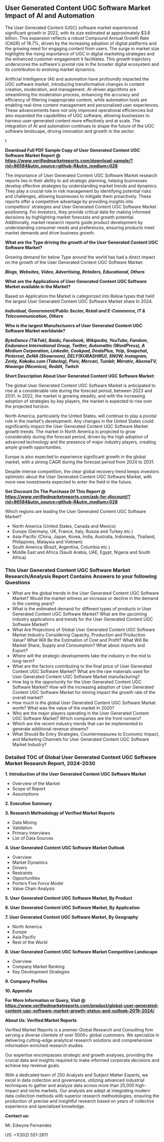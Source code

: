 <h2>User Generated Content UGC Software Market Impact of AI and Automation</h2><p>The User Generated Content (UGC) software market experienced significant growth in 2022, with its size estimated at approximately $3.8 billion. This expansion reflects a robust Compound Annual Growth Rate (CAGR) of 18.7%, driven by the increasing adoption of digital platforms and the growing need for engaging content from users. The surge in market size highlights the rising importance of UGC in digital marketing strategies and the enhanced customer engagement it facilitates. This growth trajectory underscores the software's pivotal role in the broader digital ecosystem and its contribution to evolving market dynamics.</p><p>Artificial Intelligence (AI) and automation have profoundly impacted the UGC software market, introducing transformative changes in content creation, moderation, and management. AI-driven algorithms are streamlining the moderation process, enhancing the accuracy and efficiency of filtering inappropriate content, while automation tools are enabling real-time content management and personalized user experiences. These advancements have not only improved operational efficiencies but also expanded the capabilities of UGC software, allowing businesses to harness user-generated content more effectively and at scale. The integration of AI and automation continues to shape the future of the UGC software landscape, driving innovation and growth in the sector.</p>t</p><p id="" class=""><strong>Download Full PDF Sample Copy of User Generated Content UGC Software Market Report @ <a href="https://www.verifiedmarketreports.com/download-sample/?rid=86584&utm_source=github-R&utm_medium=028" target="_blank">https://www.verifiedmarketreports.com/download-sample/?rid=86584&utm_source=github-R&utm_medium=028</a></strong></p><p>The importance of&nbsp;User Generated Content UGC Software Market research reports lies in their ability to aid strategic planning, helping businesses develop effective strategies by understanding market trends and dynamics. They play a crucial role in risk management by identifying potential risks and challenges, allowing businesses to mitigate them proactively. These reports offer a competitive advantage by providing insights into competitors' strategies and User Generated Content UGC Software Market positioning. For investors, they provide critical data for making informed decisions by highlighting market forecasts and growth potential. Additionally, market research reports guide product development by understanding consumer needs and preferences, ensuring products meet market demands and drive business growth.</p><p><strong>What are the&nbsp;Type driving the growth of the User Generated Content UGC Software Market?</strong></p><p id="" class="">Growing demand for below Type around the world has had a direct impact on the growth of the User Generated Content UGC Software Market:</p><em><strong>Blogs, Websites, Video, Advertising, Retailers, Educational, Others</strong></em></p><strong>What are the&nbsp;Applications&nbsp;of User Generated Content UGC Software Market available in the Market?</strong></p><p id="" class="">Based on Application the Market is categorized into Below types that held the largest User Generated Content UGC Software Market share In 2024.</p><em><strong>Individual, Government/Public Sector, Retail and E-Commerce, IT & Telecommunication, Others</strong></em></p><strong>Who is the largest Manufacturers of User Generated Content UGC Software Market worldwide?</strong></p><p><em><strong>ByteDance (TikTok), Baidu, Facebook, Wikipedia, YouTube, Fandom, Endurance International Group, Twitter, Automattic (WordPress), A Medium Corporation, Linkedin, Cookpad, DealsPlus, Yelp, Snapchat, Pinterest, DeNA (Showroom), DELY(KURASHIRU), SNOW, Instagram, Zenly, Kakaku.com (Tabelog), Pixiv, Mercari, Tumblr, Mirrativ, AbemaTV, Niwango (Niconico), Reddit, Twitch</strong></em></p><p id="" class=""><strong>Short Description About User Generated Content UGC Software Market:</strong></p><p>The global User Generated Content UGC Software Market is anticipated to rise at a considerable rate during the forecast period, between 2023 and 2031. In 2022, the market is growing steadily, and with the increasing adoption of strategies by key players, the market is expected to rise over the projected horizon.</p><p>North America, particularly the United States, will continue to play a pivotal role in the market's development. Any changes in the United States could significantly impact the User Generated Content UGC Software Market growth trends. The market in North America is projected to grow considerably during the forecast period, driven by the high adoption of advanced technology and the presence of major industry players, creating ample growth opportunities.</p><p>Europe is also expected to experience significant growth in the global market, with a strong CAGR during the forecast period from 2024 to 2031.</p><p>Despite intense competition, the clear global recovery trend keeps investors optimistic about the User Generated Content UGC Software Market, with more new investments expected to enter the field in the future.</p><p id="" class=""><strong>Get Discount On The Purchase Of This Report @ <a href="https://www.verifiedmarketreports.com/ask-for-discount/?rid=86584&utm_source=github-R&utm_medium=028" target="_blank">https://www.verifiedmarketreports.com/ask-for-discount/?rid=86584&utm_source=github-R&utm_medium=028</a></strong></p>Which regions are leading the User Generated Content UGC Software Market?</p><ul><li>North America (United States, Canada and Mexico)</li><li>Europe (Germany, UK, France, Italy, Russia and Turkey etc.)</li><li>Asia-Pacific (China, Japan, Korea, India, Australia, Indonesia, Thailand, Philippines, Malaysia and Vietnam)</li><li>South America (Brazil, Argentina, Columbia etc.)</li><li>Middle East and Africa (Saudi Arabia, UAE, Egypt, Nigeria and South Africa)</li></ul><h3 id="" class="">This User Generated Content UGC Software Market Research/Analysis Report Contains Answers to your following Questions</h3><ul><li>What are the global trends in the User Generated Content UGC Software Market? Would the market witness an increase or decline in the demand in the coming years?</li><li>What is the estimated demand for different types of products in User Generated Content UGC Software Market? What are the upcoming industry applications and trends for the User Generated Content UGC Software Market?</li><li>What Are Projections of Global User Generated Content UGC Software Market Industry Considering Capacity, Production and Production Value? What Will Be the Estimation of Cost and Profit? What Will Be Market Share, Supply and Consumption? What about imports and Export?</li><li>Where will the strategic developments take the industry in the mid to long-term?</li><li>What are the factors contributing to the final price of User Generated Content UGC Software Market? What are the raw materials used for User Generated Content UGC Software Market manufacturing?</li><li>How big is the opportunity for the User Generated Content UGC Software Market? How will the increasing adoption of User Generated Content UGC Software Market for mining impact the growth rate of the overall market?</li><li>How much is the global User Generated Content UGC Software Market worth? What was the value of the market In 2020?</li><li>Who are the major players operating in the User Generated Content UGC Software Market? Which companies are the front runners?</li><li>Which are the recent industry trends that can be implemented to generate additional revenue streams?</li><li>What Should Be Entry Strategies, Countermeasures to Economic Impact, and Marketing Channels for User Generated Content UGC Software Market Industry?</li></ul><h3 id="" class="">Detailed TOC of Global User Generated Content UGC Software Market Research Report, 2024-2030</h3><p id="" class=""><strong>1. Introduction of the User Generated Content UGC Software Market</strong></p><ul><li>Overview of the Market</li><li>Scope of Report</li><li>Assumptions</li></ul><p id="" class=""><strong>2. Executive Summary</strong></p><p id="" class=""><strong>3. Research Methodology of Verified Market Reports</strong></p><ul><li>Data Mining</li><li>Validation</li><li>Primary Interviews</li><li>List of Data Sources</li></ul><p id="" class=""><strong>4. User Generated Content UGC Software Market Outlook</strong></p><ul><li>Overview</li><li>Market Dynamics</li><li>Drivers</li><li>Restraints</li><li>Opportunities</li><li>Porters Five Force Model</li><li>Value Chain Analysis</li></ul><p id="" class=""><strong>5. User Generated Content UGC Software Market, By Product</strong></p><p id="" class=""><strong>6. User Generated Content UGC Software Market, By Application</strong></p><p id="" class=""><strong>7. User Generated Content UGC Software Market, By Geography</strong></p><ul><li>North America</li><li>Europe</li><li>Asia Pacific</li><li>Rest of the World</li></ul><p id="" class=""><strong>8. User Generated Content UGC Software Market Competitive Landscape</strong></p><ul><li>Overview</li><li>Company Market Ranking</li><li>Key Development Strategies</li></ul><p id="" class=""><strong>9. Company Profiles</strong></p><p id="" class=""><strong>10. Appendix</strong></p><p id="" class=""><strong>For More Information or Query, Visit @ <a href="https://www.verifiedmarketreports.com/product/global-user-generated-content-ugc-software-market-growth-status-and-outlook-2019-2024/" target="_blank">https://www.verifiedmarketreports.com/product/global-user-generated-content-ugc-software-market-growth-status-and-outlook-2019-2024/</a></strong></p><p id="" class=""><strong>About Us: Verified Market Reports</strong></p><p id="" class="">Verified Market Reports is a premier Global Research and Consulting firm serving a diverse clientele of over 5000+ global customers. We specialize in delivering cutting-edge analytical research solutions and comprehensive information-enriched research studies.</p><p id="" class="">Our expertise encompasses strategic and growth analyses, providing the crucial data and insights required to make informed corporate decisions and achieve key revenue goals.</p><p id="" class="">With a dedicated team of 250 Analysts and Subject Matter Experts, we excel in data collection and governance, utilizing advanced industrial techniques to gather and analyze data across more than 25,000 high-impact and niche markets. Our analysts are adept at integrating modern data collection methods with superior research methodologies, ensuring the production of precise and insightful research based on years of collective experience and specialized knowledge.</p><p id="" class=""><strong>Contact us:</strong></p><p id="" class="">Mr. Edwyne Fernandes</p><p id="" class="">US: +1(302) 551-2611</p>
